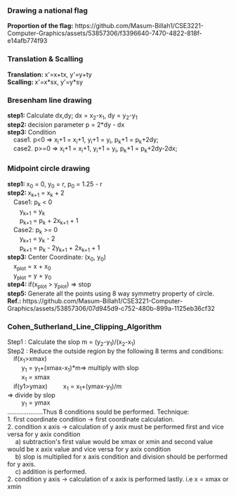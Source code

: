<h3>Drawing a national flag</h3>
<b>Proportion of the flag:</b> https://github.com/Masum-Billah1/CSE3221-Computer-Graphics/assets/53857306/f3396640-7470-4822-818f-e14afb774f93
<h3>Translation & Scalling</h3>
<b>Translation: </b> x'=x+tx, y'=y+ty<br>
<b>Scalling: </b> x'=x*sx, y'=y*sy
<h3>Bresenham line drawing</h3>
<b>step1: </b>Calculate dx,dy; dx = x<sub>2</sub>-x<sub>1</sub>, dy = y<sub>2</sub>-y<sub>1</sub><br>
<b>step2: </b> decision parameter p = 2*dy - dx<br>
<b>step3: </b>Condition<br>  
&emsp;case1. p<0 => x<sub>i</sub>+1 = x<sub>i</sub>+1, y<sub>i</sub>+1 = y<sub>i</sub>, p<sub>k</sub>+1 = p<sub>k</sub>+2dy;<br>
&emsp;case2. p>=0 => x<sub>i</sub>+1 = x<sub>i</sub>+1, y<sub>i</sub>+1 = y<sub>i</sub>, p<sub>k</sub>+1 = p<sub>k</sub>+2dy-2dx;
<h3>Midpoint circle drawing</h3>
<b>step1: </b>x<sub>0</sub> = 0, y<sub>0</sub> = r, p<sub>0</sub> = 1.25 - r<br>
<b>step2: </b>x<sub>k+1</sub> = x<sub>k</sub> + 2<br>
&emsp;Case1: p<sub>k</sub> < 0<br>
&emsp;&emsp;y<sub>k+1</sub> = y<sub>k</sub><br>
&emsp;&emsp;p<sub>k+1</sub> = p<sub>k</sub> + 2x<sub>k+1</sub> + 1<br>
&emsp;Case2: p<sub>k</sub> >= 0<br>
&emsp;&emsp;y<sub>k+1</sub> = y<sub>k</sub> - 2<br>
&emsp;&emsp;p<sub>k+1</sub> = p<sub>k</sub> - 2y<sub>k+1</sub> + 2x<sub>k+1</sub> + 1<br>
<b>step3: </b>Center Coordinate: (x<sub>0</sub>, y<sub>0</sub>)<br>
&emsp;x<sub>plot</sub> = x + x<sub>0</sub><br>
&emsp;y<sub>plot</sub> = y + y<sub>0</sub><br>
<b>step4: </b>if(x<sub>plot</sub> > y<sub>plot</sub>) => stop<br>
<b>step5: </b>Generate all the points using 8 way symmetry property of circle.<br>
<b>Ref.: </b>https://github.com/Masum-Billah1/CSE3221-Computer-Graphics/assets/53857306/07d945d9-c752-480b-899a-1125eb36cf32
<h3>Cohen_Sutherland_Line_Clipping_Algorithm</h3>
Step1 : Calculate the slop m = (y<sub>2</sub>-y<sub>1</sub>)/(x<sub>2</sub>-x<sub>1</sub>)<br>
Step2 : Reduce the outside region by the following 8 terms and conditions:<br>
&emsp;if(x<sub>1</sub>>xmax)<br> 
&emsp;&emsp; y<sub>1</sub> = y<sub>1</sub>+(xmax-x<sub>1</sub>)*m=> multiply with slop<br>
&emsp;&emsp; x<sub>1</sub> = xmax<br>
&emsp;if(y1>ymax)
&emsp;&emsp; x<sub>1</sub> = x<sub>1</sub>+(ymax-y<sub>1</sub>)/m<br>=> divide by slop<br>
&emsp;&emsp; y<sub>1</sub> = ymax<br>
....................Thus 8 conditions sould be performed.
Technique:<br>
1. first coordinate condition -> first coordinate calculation.<br>
2. condition x axis -> calculation of y axix must be performed first and vice versa for  y axix condition<br>
&emsp; a) subtraction's first value would be xmax or xmin and second value would be x axix value and vice versa for y axix condition<br>
&emsp; b) slop is multiplied for x axis condition and division should be performed for y axis.<br>
&emsp; c) addition is performed.<br>
2. condition y axis -> calculation of x axix is performed lastly. i.e x = xmax or xmin<br>
